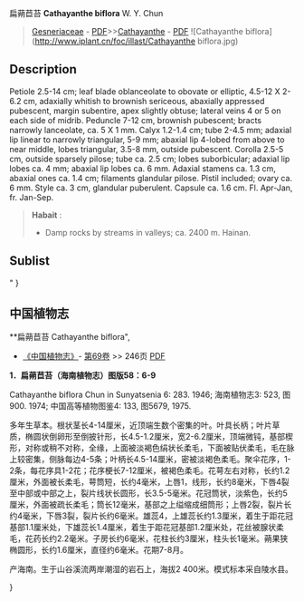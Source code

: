 扁蒴苣苔 **Cathayanthe biflora** W. Y. Chun

> [Gesneriaceae](http://www.iplant.cn/info/Gesneriaceae?t=foc) - [PDF](http://www.iplant.cn/foc/pdf/Gesneriaceae.pdf)>>[Cathayanthe](http://www.iplant.cn/info/Cathayanthe?t=foc) - [PDF](http://www.iplant.cn/foc/pdf/Cathayanthe.pdf)
![Cathayanthe biflora](http://www.iplant.cn/foc/illast/Cathayanthe biflora.jpg)

## Description

Petiole 2.5-14 cm; leaf blade oblanceolate to obovate or elliptic, 4.5-12 X 2-6.2 cm, adaxially whitish to brownish sericeous, abaxially appressed pubescent, margin subentire, apex slightly obtuse; lateral veins 4 or 5 on each side of midrib. Peduncle 7-12 cm, brownish pubescent; bracts narrowly lanceolate, ca. 5 X 1 mm. Calyx 1.2-1.4 cm; tube 2-4.5 mm; adaxial lip linear to narrowly triangular, 5-9 mm; abaxial lip 4-lobed from above to near middle, lobes triangular, 3.5-8 mm, outside pubescent. Corolla 2.5-5 cm, outside sparsely pilose; tube ca. 2.5 cm; lobes suborbicular; adaxial lip lobes ca. 4 mm; abaxial lip lobes ca. 6 mm. Adaxial stamens ca. 1.3 cm, abaxial ones ca. 1.4 cm; filaments glandular pilose. Pistil included; ovary ca. 6 mm. Style ca. 3 cm, glandular puberulent. Capsule ca. 1.6 cm. Fl. Apr-Jan, fr. Jan-Sep.

> **Habait** : 
>* Damp rocks by streams in valleys; ca. 2400 m. Hainan.

## Sublist
"
}
## 中国植物志

**扁蒴苣苔 Cathayanthe biflora",

* [《中国植物志》](http://www.iplant.cn/frps)- [第69卷](http://www.iplant.cn/frps/vol/69) >> 246页 [PDF](http://www.iplant.cn/frps/pdf/69/246.pdf)

**1．扁蒴苣苔（海南植物志）图版58：6-9**

Cathayanthe biflora Chun in Sunyatsenia 6: 283. 1946; 海南植物志3: 523, 图900. 1974; 中国高等植物图鉴4: 133, 图5679, 1975.

多年生草本。根状茎长4-14厘米，近顶端生数个密集的叶。叶具长柄；叶片草质，椭圆状倒卵形至倒披针形，长4.5-1.2厘米，宽2-6.2厘米，顶端微钝，基部楔形，对称或稍不对称，全缘，上面被淡褐色绢状长柔毛，下面被贴伏柔毛，毛在脉上较密集，侧脉每边4-5条；叶柄长4.5-14厘米，密被淡褐色柔毛。聚伞花序，1-2条，每花序具1-2花；花序梗长7-12厘米，被褐色柔毛。花萼左右对称，长约1.2厘米，外面被长柔毛，萼筒短，长约4毫米，上唇1，线形，长约8毫米，下唇4裂至中部或中部之上，裂片线状长圆形，长3.5-5毫米。花冠筒状，淡紫色，长约5厘米，外面被疏长柔毛；筒长12毫米，基部之上缢缩成细筒形；上唇2裂，裂片长约4毫米，下唇3裂，裂片长约6毫米。雄蕊4，上雄蕊长约1.3厘米，着生于距花冠基部1.1厘米处，下雄蕊长1.4厘米，着生于距花冠基部1.2厘米处，花丝被腺状柔毛，花药长约2.2毫米。子房长约6毫米，花柱长约3厘米，柱头长1毫米。蒴果狭椭圆形，长约1.6厘米，直径约6毫米。花期7-8月。

产海南。生于山谷溪流两岸潮湿的岩石上，海拔2 400米。模式标本采自陵水县。

}